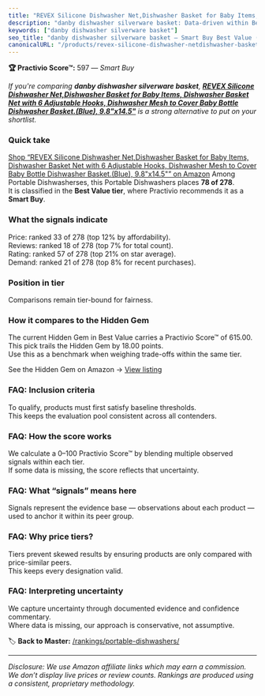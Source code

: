 ```yaml
---
title: "REVEX Silicone Dishwasher Net,Dishwasher Basket for Baby Items, Dishwasher Basket Net with 6 Adjustable Hooks, Dishwasher Mesh to Cover Baby Bottle Dishwasher Basket.(Blue), 9.8\"x14.5\""
description: "danby dishwasher silverware basket: Data-driven within Best Value ranking using the Practivio Score™. Positioned by quality, value, demand, findability, moment…"
keywords: ["danby dishwasher silverware basket"]
seo_title: "danby dishwasher silverware basket — Smart Buy Best Value (2025)"
canonicalURL: "/products/revex-silicone-dishwasher-netdishwasher-basket-for-baby-items-dishwasher-basket-net-with-6-adjustable-hooks-dishwasher-mesh-to-cover-baby-bottle-dishwasher-basketblue-98x145-B08PB2JYXZ/"
---
```


**🏆 Practivio Score™:** 597 — _Smart Buy_


*If you're comparing **danby dishwasher silverware basket**, **[REVEX Silicone Dishwasher Net,Dishwasher Basket for Baby Items, Dishwasher Basket Net with 6 Adjustable Hooks, Dishwasher Mesh to Cover Baby Bottle Dishwasher Basket.(Blue), 9.8"x14.5"](https://www.amazon.com/dp/B08PB2JYXZ?tag=practivio-20)** is a strong alternative to put on your shortlist.*
### Quick take
[Shop “REVEX Silicone Dishwasher Net,Dishwasher Basket for Baby Items, Dishwasher Basket Net with 6 Adjustable Hooks, Dishwasher Mesh to Cover Baby Bottle Dishwasher Basket.(Blue), 9.8"x14.5"” on Amazon](https://www.amazon.com/dp/B08PB2JYXZ?tag=practivio-20)
Among Portable Dishwasherses, this Portable Dishwashers places **78 of 278**.  
It is classified in the **Best Value tier**, where Practivio recommends it as a **Smart Buy**.

### What the signals indicate
Price: ranked 33 of 278 (top 12% by affordability).  
Reviews: ranked 18 of 278 (top 7% for total count).  
Rating: ranked 57 of 278 (top 21% on star average).  
Demand: ranked 21 of 278 (top 8% for recent purchases).

### Position in tier
Comparisons remain tier-bound for fairness.

### How it compares to the Hidden Gem
The current Hidden Gem in Best Value carries a Practivio Score™ of 615.00.  
This pick trails the Hidden Gem by 18.00 points.  
Use this as a benchmark when weighing trade-offs within the same tier.  

See the Hidden Gem on Amazon → [View listing](https://www.amazon.com/dp/B00K8FS5R2?tag=practivio-20)

### FAQ: Inclusion criteria
To qualify, products must first satisfy baseline thresholds.  
This keeps the evaluation pool consistent across all contenders.

### FAQ: How the score works
We calculate a 0–100 Practivio Score™ by blending multiple observed signals within each tier.  
If some data is missing, the score reflects that uncertainty.

### FAQ: What “signals” means here
Signals represent the evidence base — observations about each product — used to anchor it within its peer group.

### FAQ: Why price tiers?
Tiers prevent skewed results by ensuring products are only compared with price-similar peers.  
This keeps every designation valid.

### FAQ: Interpreting uncertainty
We capture uncertainty through documented evidence and confidence commentary.  
Where data is missing, our approach is conservative, not assumptive.


🏷️ **Back to Master:** [/rankings/portable-dishwashers/](/rankings/portable-dishwashers/)

---
_Disclosure: We use Amazon affiliate links which may earn a commission. We don’t display live prices or review counts. Rankings are produced using a consistent, proprietary methodology._

